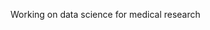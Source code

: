 Working on data science for medical research

<!---
lokhandle/lokhandle is a ✨ special ✨ repository because its `README.md` (this file) appears on your GitHub profile.
You can click the Preview link to take a look at your changes.

👋 Hi, I’m ...

👀 I’m interested in ...

🌱 I’m currently learning ...

💞️ I’m looking to collaborate on ...

📫How to reach me ...
--->

